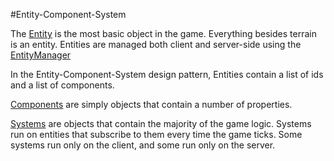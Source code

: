 #Entity-Component-System

The [Entity](public/Entity.md) is the most basic object in the game. Everything besides terrain is an entity. 
Entities are managed both client and server-side using the [EntityManager](public/EntityManager.md)

In the Entity-Component-System design pattern, Entities contain a list of ids and a list of components. 

[Components](public/Components/Components.md) are simply objects that contain a number of properties. 

[Systems](public/Systems/Systems.md) are objects that contain the majority of the game logic. Systems run on entities that subscribe to them every time the game ticks. Some systems run only on the client, and some run only on the server. 